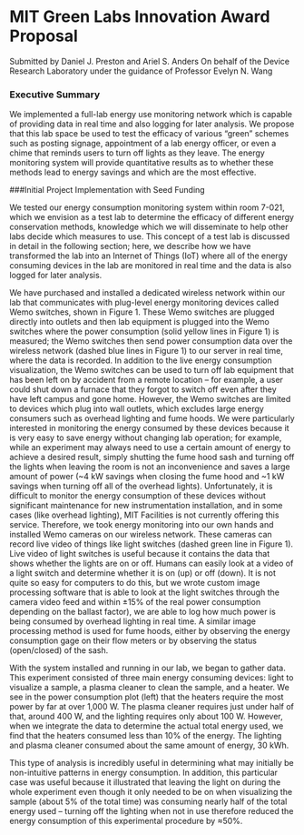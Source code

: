 # MIT Green Labs Innovation Award Proposal
Submitted by Daniel J. Preston and Ariel S. Anders 
On behalf of the Device Research Laboratory under the guidance of Professor Evelyn N. Wang

### Executive Summary
We implemented a full-lab energy use monitoring network which is capable of providing data in real time and also logging for later analysis.  We propose that this lab space be used to test the efficacy of various “green” schemes such as posting signage, appointment of a lab energy officer, or even a chime that reminds users to turn off lights as they leave.  The energy monitoring system will provide quantitative results as to whether these methods lead to energy savings and which are the most effective.

###Initial Project Implementation with Seed Funding

We tested our energy consumption monitoring system within room 7-021, which we envision as a test lab to determine the efficacy of different energy conservation methods, knowledge which we will disseminate to help other labs decide which measures to use.  This concept of a test lab is discussed in detail in the following section; here, we describe how we have transformed the lab into an Internet of Things (IoT) where all of the energy consuming devices in the lab are monitored in real time and the data is also logged for later analysis.

We have purchased and installed a dedicated wireless network within our lab that communicates with plug-level energy monitoring devices called Wemo switches, shown in Figure 1.  These Wemo switches are plugged directly into outlets and then lab equipment is plugged into the Wemo switches where the power consumption (solid yellow lines in Figure 1) is measured; the Wemo switches then send power consumption data over the wireless network (dashed blue lines in Figure 1) to our server in real time, where the data is recorded.  In addition to the live energy consumption visualization, the Wemo switches can be used to turn off lab equipment that has been left on by accident from a remote location – for example, a user could shut down a furnace that they forgot to switch off even after they have left campus and gone home.  However, the Wemo switches are limited to devices which plug into wall outlets, which excludes large energy consumers such as overhead lighting and fume hoods.  We were particularly interested in monitoring the energy consumed by these devices because it is very easy to save energy without changing lab operation; for example, while an experiment may always need to use a certain amount of energy to achieve a desired result, simply shutting the fume hood sash and turning off the lights when leaving the room is not an inconvenience and saves a large amount of power (~4 kW savings when closing the fume hood and ~1 kW savings when turning off all of the overhead lights).  Unfortunately, it is difficult to monitor the energy consumption of these devices without significant maintenance for new instrumentation installation, and in some cases (like overhead lighting), MIT Facilities is not currently offering this service.  Therefore, we took energy monitoring into our own hands and installed Wemo cameras on our wireless network.  These cameras can record live video of things like light switches (dashed green line in Figure 1).  Live video of light switches is useful because it contains the data that shows whether the lights are on or off.  Humans can easily look at a video of a light switch and determine whether it is on (up) or off (down).  It is not quite so easy for computers to do this, but we wrote custom image processing software that is able to look at the light switches through the camera video feed and within ±15% of the real power consumption depending on the ballast factor), we are able to log how much power is being consumed by overhead lighting in real time.  A similar image processing method is used for fume hoods, either by observing the energy consumption gage on their flow meters or by observing the status (open/closed) of the sash.  

With the system installed and running in our lab, we began to gather data. This experiment consisted of three main energy consuming devices: light to visualize a sample, a plasma cleaner to clean the sample, and a heater.  We see in the power consumption plot (left) that the heaters require the most power by far at over 1,000 W.  The plasma cleaner requires just under half of that, around 400 W, and the lighting requires only about 100 W.  However, when we integrate the data to determine the actual total energy used, we find that the heaters consumed less than 10% of the energy.  The lighting and plasma cleaner consumed about the same amount of energy, 30 kWh.  

This type of analysis is incredibly useful in determining what may initially be non-intuitive patterns in energy consumption.  In addition, this particular case was useful because it illustrated that leaving the light on during the whole experiment even though it only needed to be on when visualizing the sample (about 5% of the total time) was consuming nearly half of the total energy used – turning off the lighting when not in use therefore reduced the energy consumption of this experimental procedure by ≈50%.  


